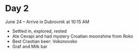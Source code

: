 # Day 2

June 24 – Arrive in Dubrovnik at 10:15 AM

- Settled in, explored, rested
- Ate Cevapi and had mystery Croatian moonshine from Roko
- Best Craotian beer: Vokonovsko
- Graf and Milk bar



